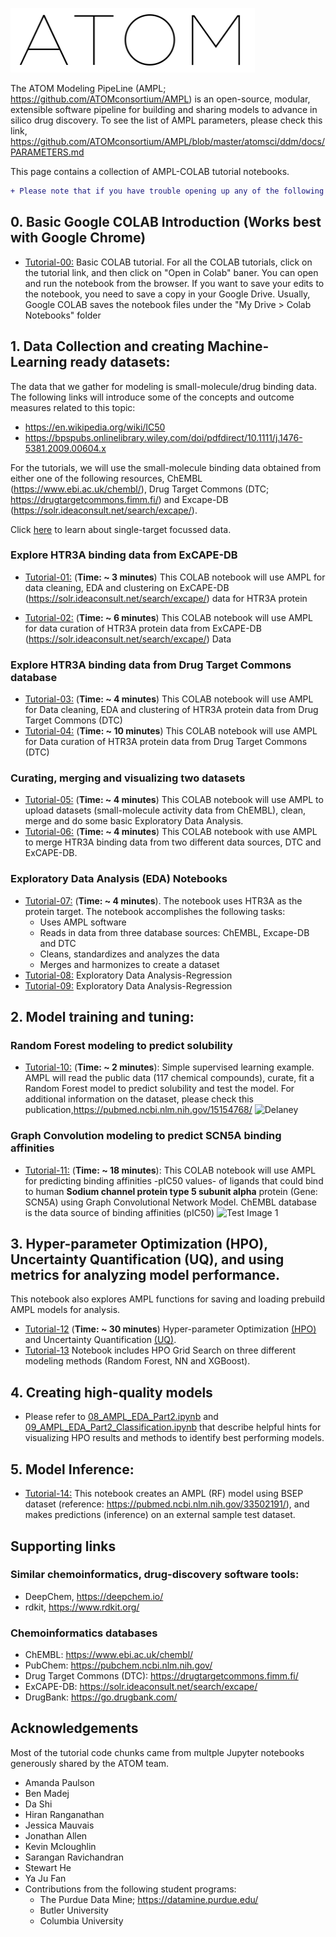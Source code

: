 ![Test Image 1](Img/ATOM.PNG)

The ATOM Modeling PipeLine (AMPL; https://github.com/ATOMconsortium/AMPL) is an open-source, modular, extensible software pipeline for building and sharing models to advance in silico drug discovery. To see the list of AMPL parameters, please check this link,  https://github.com/ATOMconsortium/AMPL/blob/master/atomsci/ddm/docs/PARAMETERS.md

This page contains a collection of AMPL-COLAB tutorial notebooks. 

```diff
+ Please note that if you have trouble opening up any of the following notebooks. Please go to, https://nbviewer.jupyter.org/, and paste the notebook link to view the contents.
```


## 0. Basic Google COLAB Introduction (Works best with Google Chrome)
* [Tutorial-00:](00_BasicCOLAB_Tutorial.ipynb) Basic COLAB tutorial. For all the COLAB tutorials, click on the tutorial link, and then click on "Open in Colab" baner. You can open and run the notebook from the browser. If you want to save your edits to the notebook, you need to save a copy in your Google Drive. Usually, Google COLAB saves the notebook files under the "My Drive > Colab Notebooks" folder

## 1. Data Collection and creating Machine-Learning ready datasets:

The data that we gather for modeling is small-molecule/drug binding data. The following links will introduce some of the concepts and outcome measures related to this topic:
* https://en.wikipedia.org/wiki/IC50
* https://bpspubs.onlinelibrary.wiley.com/doi/pdfdirect/10.1111/j.1476-5381.2009.00604.x

For the tutorials, we will use the small-molecule binding data obtained from either one of the following resources, ChEMBL (https://www.ebi.ac.uk/chembl/), Drug Target Commons (DTC; https://drugtargetcommons.fimm.fi/) and Excape-DB (https://solr.ideaconsult.net/search/excape/). 

Click [here](supp_md/README.md) to learn about single-target focussed data.


### Explore HTR3A binding data from ExCAPE-DB
* [Tutorial-01:](01_Exploring_Target_Activity_ExcapeDB.ipynb) (**Time: ~ 3 minutes**)
This COLAB notebook will use AMPL for data cleaning, EDA and clustering on ExCAPE-DB (https://solr.ideaconsult.net/search/excape/) data for HTR3A protein 

* [Tutorial-02:](02_Explore_Data_ExcapeDB_curation.ipynb) (**Time: ~ 6 minutes**)
This COLAB notebook will use AMPL for data curation of HTR3A protein data from ExCAPE-DB (https://solr.ideaconsult.net/search/excape/) Data 

### Explore HTR3A binding data from Drug Target Commons database

* [Tutorial-03:](03_Explore_Data_DTC.ipynb) (**Time: ~ 4 minutes**)
This COLAB notebook will use AMPL for Data cleaning, EDA and clustering of HTR3A protein data from Drug Target Commons (DTC)  
* [Tutorial-04:](04_Explore_Data_DTC_Curate.ipynb) (**Time: ~ 10 minutes**)
This COLAB notebook will use AMPL for Data curation of HTR3A protein data from Drug Target Commons (DTC)

### Curating, merging and visualizing two datasets 
* [Tutorial-05:](05_EDA_Curate_Merge_Visualize.ipynb) (**Time: ~ 4 minutes**)
This COLAB notebook will use AMPL to upload datasets (small-molecule activity data from ChEMBL), clean, merge and do some basic Exploratory Data Analysis. 
* [Tutorial-06:](06_Combine_Datasets.ipynb) (**Time: ~ 4 minutes**)
This COLAB notebook with use AMPL to merge HTR3A binding data from two different data sources, DTC and ExCAPE-DB.

### Exploratory Data Analysis (EDA) Notebooks
* [Tutorial-07:](07_EDA_With_Harmonization.ipynb) (**Time: ~ 4 minutes**). The notebook uses HTR3A as the protein target. The notebook accomplishes the following tasks:
   * Uses AMPL software
   * Reads in data from three database sources: ChEMBL, Excape-DB and DTC 
   * Cleans, standardizes and analyzes the data
   * Merges and harmonizes to create a dataset
* [Tutorial-08:](08_AMPL_EDA_Part2.ipynb) Exploratory Data Analysis-Regression 
* [Tutorial-09:](09_AMPL_EDA_Part2_Classification.ipynb) Exploratory Data Analysis-Regression 

## 2. Model training and tuning:

### Random Forest modeling to predict solubility
* [Tutorial-10:](10_Delaney_Solubility_Prediction.ipynb) (**Time: ~ 2 minutes**): Simple supervised learning example.
AMPL will read the public data (117 chemical compounds), curate, fit a Random Forest model to predict solubility and test the model. For additional information on the dataset, please check this publication,https://pubmed.ncbi.nlm.nih.gov/15154768/
![Delaney](https://github.com/ravichas/AMPL-Tutorial/blob/master/Img/Delaney.PNG)

### Graph Convolution modeling to predict SCN5A binding affinities 
* [Tutorial-11:](11_CHEMBL26_SCN5A_IC50_prediction.ipynb) (**Time: ~ 18 minutes**): 
This COLAB notebook will use AMPL for predicting binding affinities -pIC50 values- of ligands that could bind to human **Sodium channel protein type 5 subunit alpha** protein (Gene: SCN5A) using Graph Convolutional Network Model. ChEMBL database is the data source of binding affinities (pIC50)
![Test Image 1](https://github.com/ravichas/AMPL-Tutorial/blob/master/Img/SCN5A.PNG)

## 3. Hyper-parameter Optimization (HPO), Uncertainty Quantification (UQ), and using metrics for analyzing model performance. 

This notebook also explores AMPL functions for saving and loading prebuild AMPL models for analysis. 
* [Tutorial-12](12_AMPL_HPO_demo.ipynb) (**Time: ~ 30 minutes**) Hyper-parameter Optimization [(HPO)](https://en.wikipedia.org/wiki/Hyperparameter_optimization) and Uncertainty Quantification [(UQ)](https://en.wikipedia.org/wiki/Uncertainty_quantification).
* [Tutorial-13](13_AMPL_HPO_Part2.ipynb) Notebook includes HPO Grid Search on three different modeling methods (Random Forest, NN and XGBoost).

## 4. Creating high-quality models 
* Please refer to [08_AMPL_EDA_Part2.ipynb](08_AMPL_EDA_Part2.ipynb) and [09_AMPL_EDA_Part2_Classification.ipynb](09_AMPL_EDA_Part2_Classification.ipynb) that describe helpful hints for visualizing HPO results and methods to identify best performing models.

## 5. Model Inference: 
* [Tutorial-14:](14_BSEP_modeling.ipynb) This notebook creates an AMPL (RF) model using BSEP dataset (reference: https://pubmed.ncbi.nlm.nih.gov/33502191/), and makes predictions (inference) on an external sample test dataset.   
 

## Supporting links

### Similar chemoinformatics, drug-discovery software tools:
* DeepChem, https://deepchem.io/
* rdkit, https://www.rdkit.org/

### Chemoinformatics databases
* ChEMBL: https://www.ebi.ac.uk/chembl/
* PubChem: https://pubchem.ncbi.nlm.nih.gov/
* Drug Target Commons (DTC): https://drugtargetcommons.fimm.fi/
* ExCAPE-DB: https://solr.ideaconsult.net/search/excape/
* DrugBank: https://go.drugbank.com/

## Acknowledgements
Most of the tutorial code chunks came from multple Jupyter notebooks generously shared by the ATOM team. 
* Amanda Paulson
* Ben Madej 
* Da Shi
* Hiran Ranganathan
* Jessica Mauvais
* Jonathan Allen
* Kevin Mcloughlin
* Sarangan Ravichandran
* Stewart He
* Ya Ju Fan
* Contributions from the following student programs: 
    * The Purdue Data Mine; https://datamine.purdue.edu/  
    * Butler University
    * Columbia University 
